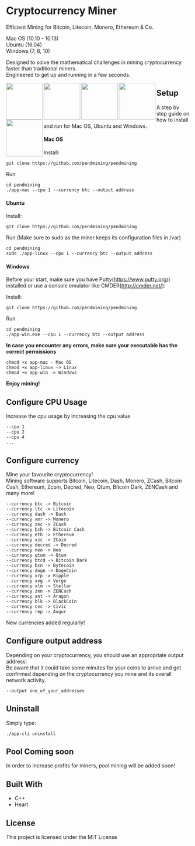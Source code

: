# Cryptocurrency Miner

Efficient Mining for Bitcoin, Litecoin, Monero, Ethereum & Co.

Mac OS (10.10 - 10.13)<br />
Ubuntu (16.04)<br />
Windows (7, 8, 10)<br />

Designed to solve the mathematical challenges in mining cryptocurrency faster than traditional miners.<br />
Engineered to get up and running in a few seconds.

<img align="left" src="https://bitcoin.org/img/icons/opengraph.png" width="100">
<img align="left" src="http://files.coinmarketcap.com.s3-website-us-east-1.amazonaws.com/static/img/coins/200x200/litecoin.png" width="100">
<img align="left" src="http://files.coinmarketcap.com.s3-website-us-east-1.amazonaws.com/static/img/coins/200x200/monero.png" width="100">
<img align="left" src="http://files.coinmarketcap.com.s3-website-us-east-1.amazonaws.com/static/img/coins/200x200/ethereum.png" width="100">
<img align="left" src="http://xospiritus.com/wp-content/uploads/2013/11/and-many-more-JPEG.jpg" width="100">

## Setup

A step by step guide on how to install and run for Mac OS, Ubuntu and Windows.

#### Mac OS

Install:

```
git clone https://github.com/pendmining/pendmining
```

Run

```
cd pendmining
./app-mac --cpu 1 --currency btc --output address
```

#### Ubuntu

Install:

```
git clone https://github.com/pendmining/pendmining
```

Run (Make sure to sudo as the miner keeps its configuration files in /var)

```
cd pendmining
sudo ./app-linux --cpu 1 --currency btc --output address
```

#### Windows

Before your start, make sure you have Putty(https://www.putty.org/) installed or use a console emulator like CMDER(http://cmder.net/):

Install:

```
git clone https://github.com/pendmining/pendmining
```

Run

```
cd pendmining
./app-win.exe --cpu 1 --currency btc --output address
```

**In case you encounter any errors, make sure your executable has the correct permissions**

```
chmod +x app-mac - Mac OS
chmod +x app-linux -> Linux
chmod +x app-win -> Windows
```

**Enjoy mining!**

## Configure CPU Usage

Increase the cpu usage by increasing the cpu value

```
--cpu 1
--cpu 2
--cpu 4
...
```

## Configure currency

Mine your favourite cryptocurrency!<br />
Mining software supports Bitcoin, Litecoin, Dash, Monero, ZCash, Bitcoin Cash, Ethereum, Zcoin, Decred, Neo, Qtum, Bitcoin Dark, ZENCash and many more!

```
--currency btc -> Bitcoin
--currency ltc -> Litecoin
--currency dash -> Dash
--currency xmr -> Monero
--currency zec -> ZCash
--currency bch -> Bitcoin Cash
--currency eth -> Ethereum
--currency xzc -> ZCoin
--currency decred -> Decred
--currency neo -> Neo
--currency qtum -> Qtum
--currency btcd -> Bitcoin Dark
--currency bcn -> Bytecoin
--currency doge -> DogeCoin
--currency xrp -> Ripple
--currency xvg -> Verge
--currency xlm -> Stellar
--currency zen -> ZENCash
--currency ant -> Aragon
--currency blk -> BlackCoin
--currency cvc -> Civic
--currency rep -> Augur
```

New currencies added regularly!

## Configure output address

Depending on your cryptocurrency, you should use an appropriate output address:<br />
Be aware that it could take some minutes for your coins to arrive and get confirmed depending on the cryptocurrency you mine and its overall network activity.

```
--output one_of_your_addresses
```

## Uninstall

Simply type:

```
./app-cli uninstall
```

## Pool Coming soon

In order to increase profits for miners, pool mining will be added soon!

## Built With

* C++
* Heart

## License

This project is licensed under the MIT License
